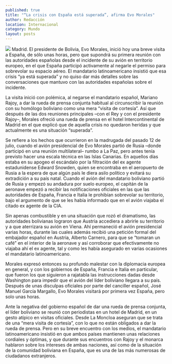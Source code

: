 ```yaml
---
published: true
title: "“La crisis con España está superada”, afirma Evo Morales"
author: Redacción
location: Internacional
category: Mundo
layout: posts
---
```


![](http://i.imgur.com/swyy9GUm.jpg)
Madrid. El presidente de Bolivia, Evo Morales, inició hoy una breve visita a España, de sólo unas horas, pero que supondrá su primera reunión con las autoridades españolas desde el incidente de su avión en territorio europeo, en el que España participó activamente al negarle el permiso para sobrevolar su espacio aéreo. El mandatario latinoamericano insistió que esa crisis “ya está superada” y no quiso dar más detalles sobre las conversaciones que mantuvo con las autoridades españolas sobre el incidente.

La visita inició con polémica, al negarse el mandatario español, Mariano Rajoy, a dar la rueda de prensa conjunta habitual al circunscribir la reunión con su homólogo boliviano como una mera “visita de cortesía”. Así que después de las dos reuniones principales –con el Rey y con el presidente Rajoy–, Morales ofreció una rueda de prensa en el hotel Intercontinental de Madrid en el que explicó que de aquella crisis no quedaron heridas y que actualmente es una situación “superada”.

Se refiere a los hechos que ocurrieron en la madrugada del pasado 12 de julio, cuando el avión presidencial de Evo Morales partió de Rusia –donde participó en una reunión multilateral– rumbo a La Paz, pero antes tenía previsto hacer una escala técnica en las Islas Canarias. En aquellos días estaba en su apogeo el escándalo por la filtración del ex agente estadunidense Edward Snowden, quien se encontraba en el aeropuerto de Rusia a la espera de que algún país le diera asilo político y evitará su extradición a su país natal. Cuando el avión del mandatario boliviano partió de Rusia y empezó su andadura por suelo europeo, el capitán de la aeronave empezó a recibir las notificaciones oficiales en las que las autoridades de España, Francia e Italia le prohibían sobrevolar su territorio, bajo el argumento de que se les había informado que en el avión viajaba el citado ex agente de la CIA.

Sin apenas combustible y en una situación que rozó el dramatismo, las autoridades bolivianas lograron que Austria accediera a abrirle su territorio y a que aterrizara su avión en Viena. Ahí permaneció el avión presidencial varias horas, durante las cuales además recibió una petición formal del embajador español en Austria, Alberto Carnero, para que se “tomaran un café” en el interior de la aeronave y así corroborar que efectivamente no viajaba ahí el ex agente, tal y como les había asegurado en varias ocasiones el mandatario latinoamericano.

Morales expresó entonces su profundo malestar con la diplomacia europea en general, y con los gobiernos de España, Francia e Italia en particular, que fueron los que siguieron a rajatabla las instrucciones dadas desde Washington para impedir que el avión del líder boliviano llegara a su país. Después de unas disculpas oficiales por parte del canciller español, José Manuel García Margallo, Evo Morales visitará por primera vez España, pero solo unas horas.

Ante la negativa del gobierno español de dar una rueda de prensa conjunta, el líder boliviano se reunió con periodistas en un hotel de Madrid, en un gesto atípico en visitas oficiales. Desde La Moncloa aseguran que se trata de una “mera visita de cortesía”, con lo que no están obligados a dar la rueda de prensa. Pero en su breve encuentro con los medios, el mandatario latinoamericano insistió en que ambos países mantienen unas relaciones cordiales y óptimas, y que durante sus encuentros con Rajoy y el monarca hablaron sobre los intereses de ambas naciones, así como de la situación de la comunidad boliviana en España, que es una de las más numerosas de ciudadanos extranjeros.
